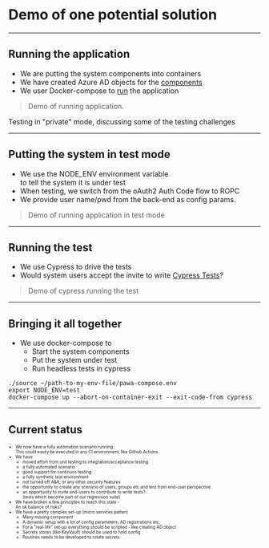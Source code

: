 # Demo of one potential solution

---

## Running the application

- We are putting the system components into containers
- We have created Azure AD objects for the [components](https://github.com/larskaare/pawa-system-testing/blob/main/scenario/doc/configuring-the-system.md)
- We user Docker-compose to [run](https://github.com/larskaare/pawa-system-testing/blob/main/scenario/doc/running-the-system.md) the application

> Demo of running application.

Testing in "private" mode, discussing some of the testing challenges<!-- .element: style="font-size:0.5em"-->

---

## Putting the system in test mode

- We use the NODE_ENV environment variable</br> to tell the system it is under test
- When testing, we switch from the oAuth2 Auth Code flow to ROPC
- We provide user name/pwd from the back-end as config params.
  
> Demo of running application in test mode

---

## Running the test

- We use Cypress to drive the tests
- Would system users accept the invite to write [Cypress Tests](https://github.com/larskaare/pawa-system-testing/blob/main/scenario/client-cypress/cypress/integration/client-o365dev.spec.js)?

> Demo of cypress running the test

---

## Bringing it all together

- We use docker-compose to
  - Start the system components
  - Put the system under test
  - Run headless tests in cypress

```shell
./source ~/path-to-my-env-file/pawa-compose.env
export NODE_ENV=test
docker-compose up --abort-on-container-exit --exit-code-from cypress
```

---

## Current status

<div style="font-size:0.6em">

- We now have a fully automation scenario running. </br>This could easily be executed in any CI environment, like Github Actions.
- We have
  - moved effort from unit testing to integration/acceptance testing
  - a fully automated scenario
  - good support for continuos testing
  - a fully synthetic test environment
  - not turned off A&A, or any other security features
  - the opportunity to create any scenario of users, groups etc and test from end-user perspective.
  - an opportunity to invite end-users to contribute to write tests?</br> (tests which become part of our regression suite)
- We have broken a few principles to reach this state - </br>An ok balance of risks?
- We have a pretty complex set-up (micro services patten)
  - Many moving component
  - A dynamic setup with a lot of config parameters, AD registrations etc.
  - For a "real-life" set-up everything should be scripted - like creating AD object
  - Secrets stores (like KeyVault) should be used to hold config
  - Routines needs to be developed to rotate secrets
  
</div>
